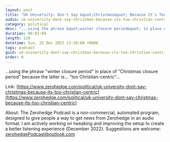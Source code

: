```yaml
---
layout: post
title: "UK University: Don't Say &quot;Christmas&quot; Because It's Too &quot;Christian-Centric&quot;"
audio: uk-university-dont-say-christmas-because-its-too-christian-centric-0
category: political
desc: "...using the phrase &quot;winter closure period&quot; in place of &quot;Christmas closure period&quot; because the latter is... &quot;too Christian-centric&quot;..."
duration: 00:02:09
length: 129
datetime: Sun, 25 Dec 2022 13:30:00 +0000
tags: podcast
guid: uk-university-dont-say-christmas-because-its-too-christian-centric-0
order: 0
---
```

...using the phrase &quot;winter closure period&quot; in place of &quot;Christmas closure period&quot; because the latter is... &quot;too Christian-centric&quot;...

Link: [https://www.zerohedge.com/political/uk-university-dont-say-christmas-because-its-too-christian-centric](https://www.zerohedge.com/political/uk-university-dont-say-christmas-because-its-too-christian-centric)

About: The Zerohedge Podcast is a non-commercial, automated program, designed to give people a way to get news from Zerohedge in an audio format.  I am actively working on tweaking and improving the setup to create a better listening experience (December 2022).  Suggestions are welcome: [zerohedgePodcast@outlook.com](mailto:zerohedgePodcast@outlook.com)